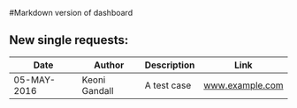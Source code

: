#Markdown version of dashboard

## New single requests:

Date | Author | Description | Link
| --- | --- | --- | --- |
05-MAY-2016 | Keoni Gandall | A test case | www.example.com
